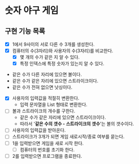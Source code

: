 # 숫자 야구 게임

## 구현 기능 목록

- [x] 1에서 9사이의 서로 다른 수 3개를 생성한다.
- [x] 컴퓨터의 수(3자리)와 사용자의 수(3자리)를 비교한다.
  - [x] 몇 개의 수가 같은 지 알 수 있다.
  - [x] 특정 인덱스에 특정 숫자가 있는지 알 수 있다.
- 같은 수가 다른 자리에 있으면 볼이다.
- 같은 수가 같은 자리에 있으면 스트라이크이다.
- 같은 수가 전혀 없으면 낫싱이다.

- [x] 사용자의 입력값을 적절히 변환한다.
  - 입력 문자열을 List<Integer> 형태로 변환한다.
- [ ] 볼과 스트라이크의 개수를 구한다.
  - 같은 수가 같은 자리에 있으면 스트라이크이다.
  - 따라서 '**같은 수의 갯수 - 스트라이크의 갯수**'는 볼의 갯수이다.
- [ ] 사용자의 입력값을 받아온다.
- [ ] 스트라이크가 3개가 되면 게임 새로시작/종료 여부를 묻는다.
- [ ] 1을 입력받으면 게임을 새로 시작 한다.
  - [ ] 컴퓨터의 번호를 초기화 한다.
- [ ] 2를 입력받으면 프로그램을 종료한다.